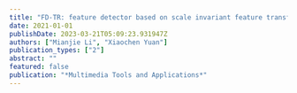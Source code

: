 ```yaml
---
title: "FD-TR: feature detector based on scale invariant feature transform and bidirectional feature regionalization for digital image watermarking"
date: 2021-01-01
publishDate: 2023-03-21T05:09:23.931947Z
authors: ["Mianjie Li", "Xiaochen Yuan"]
publication_types: ["2"]
abstract: ""
featured: false
publication: "*Multimedia Tools and Applications*"
---
```


